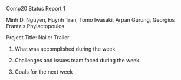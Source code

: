 Comp20 Status Report 1

Minh D. Nguyen, Huynh Tran, Tomo Iwasaki, Arpan Gurung, Georgios Frantzis Phylactopoulos

Project Title: Nailer Trailer

1. What was accomplished during the week

2. Challenges and issues team faced during the week

3. Goals for the next week